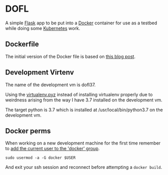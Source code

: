 # DOFL
A simple [Flask](https://palletsprojects.com/p/flask/) app to be put into a [Docker](https://www.docker.com/) container for use as a testbed while doing some [Kubernetes](https://kubernetes.io/) work.  

## Dockerfile
The initial version of the Docker file is based on [this blog post](https://hasura.io/blog/how-to-write-dockerfiles-for-python-web-apps-6d173842ae1d/). 

## Development Virtenv
The name of the development vm is dofl37.

Using the [virtualenv.pyz](https://virtualenv.pypa.io/en/stable/installation.html#via-zipapp) instead of installing virtualenv properly due to weirdness arising from the way I have 3.7 installed on the development vm. 

The target python is 3.7 which is installed at /usr/local/bin/python3.7 on the development vm.

## Docker perms
When working on a new development machine for the first time remember to [add the current user to the 'docker' group](https://techoverflow.net/2017/03/01/solving-docker-permission-denied-while-trying-to-connect-to-the-docker-daemon-socket/).

```
sudo usermod -a -G docker $USER
```

And exit your ssh session and reconnect before attempting a `docker build`.

